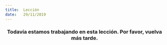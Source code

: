 ```yaml
---
title:  Lección
date:   29/11/2019
---
```


### <center>Todavía estamos trabajando en esta lección. Por favor, vuelva más tarde.</center>